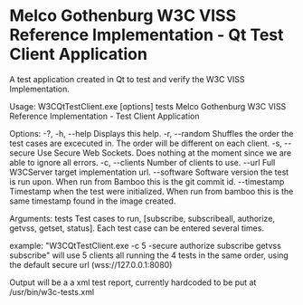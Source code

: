 # Melco Gothenburg W3C VISS Reference Implementation - Qt Test Client Application
A test application created in Qt to test and verify the W3C VISS Implementation.

Usage: W3CQtTestClient.exe [options] tests
Melco Gothenburg W3C VISS Reference Implementation - Test Client Application

Options:
  -?, -h, --help                 Displays this help.
  -r, --random                   Shuffles the order the test cases are
                                 excecuted in. The order will be different on
                                 each client.
  -s, --secure                   Use Secure Web Sockets. Does nothing at the
                                 moment since we are able to ignore all errors.
  -c, --clients <nr of clients>  Number of clients to use.
  --url <url>                    Full W3CServer target implementation url.
  --software <version>           Software version the test is run upon. When
                                 run from Bamboo this is the git commit id.
  --timestamp <timestamp>        Timestamp when the test were initialized. When
                                 run from bamboo this is the same timestamp
                                 found in the image created.

Arguments:
  tests                          Test cases to run, [subscribe, subscribeall,
                                 authorize, getvss, getset, status]. Each test
                                 case can be entered several times.

example: "W3CQtTestClient.exe -c 5 -secure authorize subscribe getvss subscribe" will use 5 clients all running the 4 tests in the same order, using the default secure url (wss://127.0.0.1:8080) 


Output will be a a xml test report, currently hardcoded to be put at /usr/bin/w3c-tests.xml